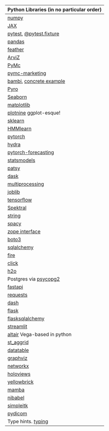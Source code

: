 
| Python Libraries (in no particular order)                                                                                                                |
|----------------------------------------------------------------------------------------------------------------------------------------------------------|
| [numpy](https://numpy.org/doc/stable/reference)                                                                                                          |
| [JAX](https://jax.readthedocs.io/en/latest/index.html)                                                                                                   |
| [pytest](https://docs.pytest.org/en/7.1.x/), [@pytest.fixture](https://docs.pytest.org/en/6.2.x/fixture.html)                                            |
| [pandas](https://pandas.pydata.org/)                                                                                                                     |
| [feather](https://github.com/wesm/feather)                                                                                                               |
| [ArviZ](https://arviz-devs.github.io/arviz/examples/index.html)                                                                                          |
| [PyMc](https://docs.pymc.io/en/v3/)                                                                                                                      |
| [pymc-marketing](https://github.com/pymc-labs/pymc-marketing)                                                                                            |
| [bambi](https://bambinos.github.io/bambi/main/index.html), [concrete example](https://app.datacamp.com/workspace/w/57a5d537-5f5d-4458-9234-67267d238fda) |
| [Pyro](http://pyro.ai/)                                                                                                                                  |
| [Seaborn](https://seaborn.pydata.org/)                                                                                                                   |
| [matplotlib](https://matplotlib.org/)                                                                                                                    |
| [plotnine](https://plotnine.readthedocs.io/en/stable/api.html) ggplot-esque!                                                                             |
| [sklearn](https://scikit-learn.org/stable/)                                                                                                              |
| [HMMlearn](https://hmmlearn.readthedocs.io/en/latest/)                                                                                                   |
| [pytorch](https://pytorch.org/)                                                                                                                          |
| [hydra](https://hydra.cc/docs/intro/)                                                                                                                    |
| [pytorch-forecasting](https://github.com/jdb78/pytorch-forecasting)                                                                                      |
| [statsmodels](https://www.statsmodels.org/stable/index.html)                                                                                             |
| [patsy](https://patsy.readthedocs.io/en/latest/)                                                                                                         |
| [dask](https://dask.org/)                                                                                                                                |
| [multiprocessing](https://docs.python.org/3/library/multiprocessing.html)                                                                                |
| [joblib](https://joblib.readthedocs.io/en/latest/)                                                                                                       |
| [tensorflow](https://www.tensorflow.org/overview/)                                                                                                       |
| [Spektral](https://github.com/danielegrattarola/spektral)                                                                                                |
| [string](https://docs.python.org/3/library/stdtypes.html#str)                                                                                            |
| [spacy](https://spacy.io/)                                                                                                                               |
| [zope interface](https://muthukadan.net/docs/zca.html)                                                                                                   |
| [boto3](https://boto3.amazonaws.com/v1/documentation/api/latest/index.html)                                                                              |
| [sqlalchemy](https://www.sqlalchemy.org/)                                                                                                                |
| [fire](https://google.github.io/python-fire/)                                                                                                            |
| [click](https://click.palletsprojects.com/en/8.1.x/)                                                                                                     |
| [h2o](https://docs.h2o.ai/h2o/latest-stable/h2o-py)                                                                                                      |
| Postgres via [psycopg2](https://www.psycopg.org/docs/)                                                                                                   |
| [fastapi](https://fastapi.tiangolo.com/)                                                                                                                 |
| [requests](https://docs.python-requests.org/en/latest/)                                                                                                  |
| [dash](https://plotly.com/dash/)                                                                                                                         |
| [flask](https://flask.palletsprojects.com/en/2.1.x/tutorial/)                                                                                            |
| [flasksqlalchemy](https://flask-sqlalchemy.palletsprojects.com/en/2.x/)                                                                                  |
| [streamlit](https://docs.streamlit.io/)                                                                                                                  |
| [altair](https://altair-viz.github.io/) Vega-based in python                                                                                             |
| [st_aggrid](https://github.com/PablocFonseca/streamlit-aggrid)                                                                                           |
| [datatable](https://datatable.readthedocs.io/en/latest/)                                                                                                 |
| [graphviz]()                                                                                                                                             |
| [networkx](https://networkx.org/)                                                                                                                        |
| [holoviews](https://holoviews.org/)                                                                                                                      |
| [yellowbrick](https://www.scikit-yb.org/en/latest/)                                                                                                      |
| [mamba](https://mamba.readthedocs.io/en/latest/)                                                                                                         |
| [nibabel](https://nipy.org/nibabel/)                                                                                                                     |
| [simpleitk](https://simpleitk.org/)                                                                                                                      |
| [pydicom](https://pydicom.github.io/)                                                                                                                    |
| Type hints. [typing](https://docs.python.org/3/library/typing.html)                                                                                      |


